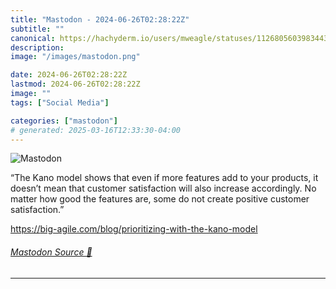 ```yaml
---
title: "Mastodon - 2024-06-26T02:28:22Z"
subtitle: ""
canonical: https://hachyderm.io/users/mweagle/statuses/112680560398344380
description:
image: "/images/mastodon.png"

date: 2024-06-26T02:28:22Z
lastmod: 2024-06-26T02:28:22Z
image: ""
tags: ["Social Media"]

categories: ["mastodon"]
# generated: 2025-03-16T12:33:30-04:00
---
```

![Mastodon](/images/mastodon.png)

<p>“The Kano model shows that even if more features add to your products, it doesn’t mean that customer satisfaction will also increase accordingly. No matter how good the features are, some do not create positive customer satisfaction.”</p><p><a href="https://big-agile.com/blog/prioritizing-with-the-kano-model" target="_blank" rel="nofollow noopener noreferrer" translate="no"><span class="invisible">https://</span><span class="ellipsis">big-agile.com/blog/prioritizin</span><span class="invisible">g-with-the-kano-model</span></a></p>


###### [Mastodon Source 🐘](https://hachyderm.io/@mweagle/112680560398344380)

___
